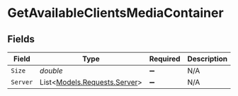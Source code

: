 # GetAvailableClientsMediaContainer


## Fields

| Field                                                           | Type                                                            | Required                                                        | Description                                                     | Example                                                         |
| --------------------------------------------------------------- | --------------------------------------------------------------- | --------------------------------------------------------------- | --------------------------------------------------------------- | --------------------------------------------------------------- |
| `Size`                                                          | *double*                                                        | :heavy_minus_sign:                                              | N/A                                                             | 1                                                               |
| `Server`                                                        | List<[Models.Requests.Server](../../Models/Requests/Server.md)> | :heavy_minus_sign:                                              | N/A                                                             |                                                                 |